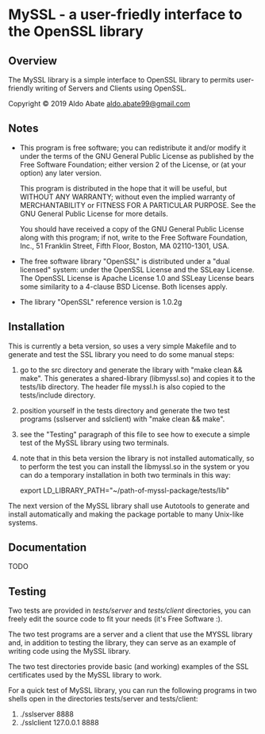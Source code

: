 MySSL - a user-friedly interface to the OpenSSL library
=======================================================

Overview
--------

The MySSL library is a simple interface to OpenSSL library to permits 
user-friendly writing of Servers and Clients using OpenSSL.

Copyright © 2019 Aldo Abate <aldo.abate99@gmail.com>


Notes
-----

- This program is free software; you can redistribute it and/or modify
  it under the terms of the GNU General Public License as published by
  the Free Software Foundation; either version 2 of the License, or
  (at your option) any later version.

  This program is distributed in the hope that it will be useful,
  but WITHOUT ANY WARRANTY; without even the implied warranty of
  MERCHANTABILITY or FITNESS FOR A PARTICULAR PURPOSE.  See the
  GNU General Public License for more details.

  You should have received a copy of the GNU General Public License
  along with this program; if not, write to the Free Software
  Foundation, Inc., 51 Franklin Street, Fifth Floor, Boston,
  MA 02110-1301, USA.

- The free software library "OpenSSL" is distributed under a "dual licensed" 
  system: under the OpenSSL License and the SSLeay License. The OpenSSL License
  is Apache License 1.0 and SSLeay License bears some similarity to a 4-clause 
  BSD License. Both licenses apply.

- The library "OpenSSL" reference version is 1.0.2g


Installation
------------

This is currently a beta version, so uses a very simple Makefile and to generate 
and test the SSL library you need to do some manual steps:

1. go to the src directory and generate the library with "make clean && make". 
   This generates a shared-library (libmyssl.so) and copies it to the tests/lib 
   directory. The header file myssl.h is also copied to the tests/include 
   directory.
2. position yourself in the tests directory and generate the two test programs 
   (sslserver and sslclient) with "make clean && make".
3. see the "Testing" paragraph of this file to see how to execute a simple test 
   of the MySSL library using two terminals.
4. note that in this beta version the library is not installed automatically, so 
   to perform the test you can install the libmyssl.so in the system or you can 
   do a temporary installation in both two terminals in this way:

   export LD_LIBRARY_PATH="~/path-of-myssl-package/tests/lib"

The next version of the MySSL library shall use Autotools to generate and install
automatically and making the package portable to many Unix-like systems.


Documentation
-------------

TODO


Testing
-------

Two tests are provided in *tests/server* and *tests/client* directories, you 
can freely edit the source code to fit your needs (it's Free Software :).

The two test programs are a server and a client that use the MYSSL library and, 
in addition to testing the library, they can serve as an example of writing 
code using the MySSL library. 

The two test directories provide basic (and working) examples of the SSL 
certificates used by the MySSL library to work.

For a quick test of MySSL library, you can run the following programs in two 
shells open in the directories tests/server and tests/client:

1. ./sslserver 8888
2. ./sslclient 127.0.0.1 8888
